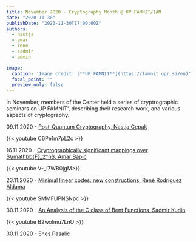 ```yaml
---
title: November 2020 - Cryptography Month @ UP FAMNIT/IAM
date: "2020-11-30"
publishDate: "2020-11-30T17:00:00Z"
authors:
  - nastja
  - amar 
  - rene 
  - sadmir 
  - admin 

image:
  caption: 'Image credit: [**UP FAMNIT**](https://famnit.upr.si/en)'
  focal_point: ""
  preview_only: false
---
```


In November, members of the Center held a series of cryptrographic seminars on UP FAMNIT', describing their research work, and various aspects of cryptography.

09.11.2020 - [Post-Quantum Cryptography, Nastja Cepak](https://youtu.be/C6Pe1m7pL2c)

{{< youtube C6Pe1m7pL2c >}}

16.11.2020 - [Cryptographically significant mappings over $\\mathbb{F}_2^n$, Amar Bapić](https://youtu.be/V-_i7WB0jgM)

{{< youtube V-_i7WB0jgM>}}

23.11.2020 - [Minimal linear codes: new constructions, René Rodríguez Aldama](https://www.youtube.com/watch?v=SMMFUPNSNpc&ab_channel=MathematicalResearchSeminarUPFAMNIT)

{{< youtube SMMFUPNSNpc >}}


30.11.2020 - [An Analysis of the C class of Bent Functions, Sadmir Kudin](https://www.youtube.com/watch?v=B2wolmu7LnU&ab_channel=MathematicalResearchSeminarUPFAMNIT)

{{< youtube B2wolmu7LnU >}}


30.11.2020 - Enes Pasalic